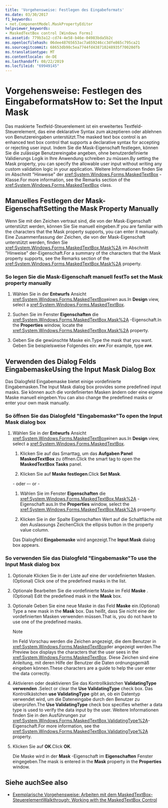```yaml
---
title: 'Vorgehensweise: Festlegen des Eingabeformats'
ms.date: 03/30/2017
f1_keywords:
- net.ComponentModel.MaskPropertyEditor
helpviewer_keywords:
- MaskedTextBox control [Windows Forms]
ms.assetid: 779b3a12-cd74-4e58-b46e-04983bda5b2c
ms.openlocfilehash: 06dee48765653ac7a659246cc3dfe865c795ca21
ms.sourcegitcommit: 68653db98c5ea7744fd438710248935f70020dfb
ms.translationtype: MT
ms.contentlocale: de-DE
ms.lasthandoff: 08/22/2019
ms.locfileid: "69949145"
---
```

# <a name="how-to-set-the-input-mask"></a><span data-ttu-id="1e202-102">Vorgehensweise: Festlegen des Eingabeformats</span><span class="sxs-lookup"><span data-stu-id="1e202-102">How to: Set the Input Mask</span></span>
<span data-ttu-id="1e202-103">Das maskierte Textfeld-Steuerelement ist ein erweitertes Textfeld-Steuerelement, das eine deklarative Syntax zum akzeptieren oder ablehnen von Benutzereingaben unterstützt.</span><span class="sxs-lookup"><span data-stu-id="1e202-103">The masked text box control is an enhanced text box control that supports a declarative syntax for accepting or rejecting user input.</span></span> <span data-ttu-id="1e202-104">Indem Sie die Mask-Eigenschaft festlegen, können Sie die zulässige Benutzereingabe angeben, ohne benutzerdefinierte Validierungs Logik in Ihre Anwendung schreiben zu müssen.</span><span class="sxs-lookup"><span data-stu-id="1e202-104">By setting the Mask property, you can specify the allowable user input without writing any custom validation logic in your application.</span></span> <span data-ttu-id="1e202-105">Weitere Informationen finden Sie im Abschnitt "Hinweise" der <xref:System.Windows.Forms.MaskedTextBox> -Klasse.</span><span class="sxs-lookup"><span data-stu-id="1e202-105">For more information, see the Remarks section of the <xref:System.Windows.Forms.MaskedTextBox> class.</span></span>  
  
## <a name="setting-the-mask-property-manually"></a><span data-ttu-id="1e202-106">Manuelles Festlegen der Mask-Eigenschaft</span><span class="sxs-lookup"><span data-stu-id="1e202-106">Setting the Mask Property Manually</span></span>  
 <span data-ttu-id="1e202-107">Wenn Sie mit den Zeichen vertraut sind, die von der Mask-Eigenschaft unterstützt werden, können Sie Sie manuell eingeben.</span><span class="sxs-lookup"><span data-stu-id="1e202-107">If you are familiar with the characters that the Mask property supports, you can enter it manually.</span></span> <span data-ttu-id="1e202-108">Eine Zusammenfassung der Zeichen, die von der Mask-Eigenschaft unterstützt werden, finden Sie <xref:System.Windows.Forms.MaskedTextBox.Mask%2A> im Abschnitt "Hinweise" der-Eigenschaft.</span><span class="sxs-lookup"><span data-stu-id="1e202-108">For a summary of the characters that the Mask property supports, see the Remarks section of the <xref:System.Windows.Forms.MaskedTextBox.Mask%2A> property.</span></span>  
  
### <a name="to-set-the-mask-property-manually"></a><span data-ttu-id="1e202-109">So legen Sie die Mask-Eigenschaft manuell fest</span><span class="sxs-lookup"><span data-stu-id="1e202-109">To set the Mask property manually</span></span>  
  
1. <span data-ttu-id="1e202-110">Wählen Sie in der **Entwurfs** Ansicht <xref:System.Windows.Forms.MaskedTextBox>einen aus.</span><span class="sxs-lookup"><span data-stu-id="1e202-110">In **Design** view, select a <xref:System.Windows.Forms.MaskedTextBox>.</span></span>  
  
2. <span data-ttu-id="1e202-111">Suchen Sie im Fenster **Eigenschaften** die <xref:System.Windows.Forms.MaskedTextBox.Mask%2A> -Eigenschaft.</span><span class="sxs-lookup"><span data-stu-id="1e202-111">In the **Properties** window, locate the <xref:System.Windows.Forms.MaskedTextBox.Mask%2A> property.</span></span>  
  
3. <span data-ttu-id="1e202-112">Geben Sie die gewünschte Maske ein.</span><span class="sxs-lookup"><span data-stu-id="1e202-112">Type the mask that you want.</span></span> <span data-ttu-id="1e202-113">Geben Sie beispielsweise Folgendes ein: `###`.</span><span class="sxs-lookup"><span data-stu-id="1e202-113">For example, type `###`.</span></span>  
  
## <a name="using-the-input-mask-dialog-box"></a><span data-ttu-id="1e202-114">Verwenden des Dialog Felds Eingabemaske</span><span class="sxs-lookup"><span data-stu-id="1e202-114">Using the Input Mask Dialog Box</span></span>  
 <span data-ttu-id="1e202-115">Das Dialogfeld Eingabemaske bietet einige vordefinierte Eingabemasken.</span><span class="sxs-lookup"><span data-stu-id="1e202-115">The Input Mask dialog box provides some predefined input masks.</span></span> <span data-ttu-id="1e202-116">Sie können auch die vordefinierten Masken ändern oder eine eigene Maske manuell eingeben.</span><span class="sxs-lookup"><span data-stu-id="1e202-116">You can also change the predefined masks or enter your own mask manually.</span></span>  
  
### <a name="to-open-the-input-mask-dialog-box"></a><span data-ttu-id="1e202-117">So öffnen Sie das Dialogfeld "Eingabemaske"</span><span class="sxs-lookup"><span data-stu-id="1e202-117">To open the Input Mask dialog box</span></span>  
  
1. <span data-ttu-id="1e202-118">Wählen Sie in der **Entwurfs** Ansicht <xref:System.Windows.Forms.MaskedTextBox>einen aus.</span><span class="sxs-lookup"><span data-stu-id="1e202-118">In **Design** view, select a <xref:System.Windows.Forms.MaskedTextBox>.</span></span>  
  
    1. <span data-ttu-id="1e202-119">Klicken Sie auf das Smarttag, um das **Aufgaben Panel MaskedTextBox** zu öffnen.</span><span class="sxs-lookup"><span data-stu-id="1e202-119">Click the smart tag to open the **MaskedTextBox Tasks** panel.</span></span>  
  
    2. <span data-ttu-id="1e202-120">Klicken Sie auf **Maske festlegen**.</span><span class="sxs-lookup"><span data-stu-id="1e202-120">Click **Set Mask**.</span></span>  
  
     <span data-ttu-id="1e202-121">\- oder –</span><span class="sxs-lookup"><span data-stu-id="1e202-121">\- or -</span></span>  
  
    1. <span data-ttu-id="1e202-122">Wählen Sie im Fenster **Eigenschaften** die <xref:System.Windows.Forms.MaskedTextBox.Mask%2A> -Eigenschaft aus.</span><span class="sxs-lookup"><span data-stu-id="1e202-122">In the **Properties** window, select the <xref:System.Windows.Forms.MaskedTextBox.Mask%2A> property.</span></span>  
  
    2. <span data-ttu-id="1e202-123">Klicken Sie in der Spalte Eigenschaften Wert auf die Schaltfläche mit den Auslassungs Zeichen</span><span class="sxs-lookup"><span data-stu-id="1e202-123">Click the ellipsis button in the property value column.</span></span>  
  
     <span data-ttu-id="1e202-124">Das Dialogfeld **Eingabemaske** wird angezeigt.</span><span class="sxs-lookup"><span data-stu-id="1e202-124">The **Input Mask** dialog box appears.</span></span>  
  
### <a name="to-use-the-input-mask-dialog-box"></a><span data-ttu-id="1e202-125">So verwenden Sie das Dialogfeld "Eingabemaske"</span><span class="sxs-lookup"><span data-stu-id="1e202-125">To use the Input Mask dialog box</span></span>  
  
1. <span data-ttu-id="1e202-126">Optionale Klicken Sie in der Liste auf eine der vordefinierten Masken.</span><span class="sxs-lookup"><span data-stu-id="1e202-126">(Optional) Click one of the predefined masks in the list.</span></span>  
  
2. <span data-ttu-id="1e202-127">Optionale Bearbeiten Sie die vordefinierte Maske im Feld **Maske** .</span><span class="sxs-lookup"><span data-stu-id="1e202-127">(Optional) Edit the predefined mask in the **Mask** box.</span></span>  
  
3. <span data-ttu-id="1e202-128">Optionale Geben Sie eine neue Maske in das Feld **Maske** ein.</span><span class="sxs-lookup"><span data-stu-id="1e202-128">(Optional) Type a new mask in the **Mask** box.</span></span> <span data-ttu-id="1e202-129">Das heißt, dass Sie nicht eine der vordefinierten Masken verwenden müssen.</span><span class="sxs-lookup"><span data-stu-id="1e202-129">That is, you do not have to use one of the predefined masks.</span></span>  
  
    > [!NOTE]
    > <span data-ttu-id="1e202-130">Im Feld Vorschau werden die Zeichen angezeigt, die dem Benutzer in <xref:System.Windows.Forms.MaskedTextBox>der angezeigt werden.</span><span class="sxs-lookup"><span data-stu-id="1e202-130">The Preview box displays the characters that the user sees in the <xref:System.Windows.Forms.MaskedTextBox>.</span></span> <span data-ttu-id="1e202-131">Diese Zeichen sind eine Anleitung, mit deren Hilfe der Benutzer die Daten ordnungsgemäß eingeben können.</span><span class="sxs-lookup"><span data-stu-id="1e202-131">These characters are a guide to help the user enter the data correctly.</span></span>  
  
4. <span data-ttu-id="1e202-132">Aktivieren oder deaktivieren Sie das Kontrollkästchen **ValidatingType verwenden** .</span><span class="sxs-lookup"><span data-stu-id="1e202-132">Select or clear the **Use ValidatingType** check box.</span></span> <span data-ttu-id="1e202-133">Das Kontrollkästchen **use ValidatingType** gibt an, ob ein Datentyp verwendet wird, um die Dateneingabe durch den Benutzer zu überprüfen.</span><span class="sxs-lookup"><span data-stu-id="1e202-133">The **Use ValidatingType** check box specifies whether a data type is used to verify the data input by the user.</span></span> <span data-ttu-id="1e202-134">Weitere Informationen finden Sie in den Ausführungen zur <xref:System.Windows.Forms.MaskedTextBox.ValidatingType%2A>-Eigenschaft.</span><span class="sxs-lookup"><span data-stu-id="1e202-134">For more information, see the <xref:System.Windows.Forms.MaskedTextBox.ValidatingType%2A> property.</span></span>  
  
5. <span data-ttu-id="1e202-135">Klicken Sie auf **OK**.</span><span class="sxs-lookup"><span data-stu-id="1e202-135">Click **OK**.</span></span>  
  
     <span data-ttu-id="1e202-136">Die Maske wird in der **Mask** -Eigenschaft im **Eigenschaften** Fenster eingegeben.</span><span class="sxs-lookup"><span data-stu-id="1e202-136">The mask is entered in the **Mask** property in the **Properties** window.</span></span>  
  
## <a name="see-also"></a><span data-ttu-id="1e202-137">Siehe auch</span><span class="sxs-lookup"><span data-stu-id="1e202-137">See also</span></span>

- [<span data-ttu-id="1e202-138">Exemplarische Vorgehensweise: Arbeiten mit dem MaskedTextBox-Steuerelement</span><span class="sxs-lookup"><span data-stu-id="1e202-138">Walkthrough: Working with the MaskedTextBox Control</span></span>](walkthrough-working-with-the-maskedtextbox-control.md)
